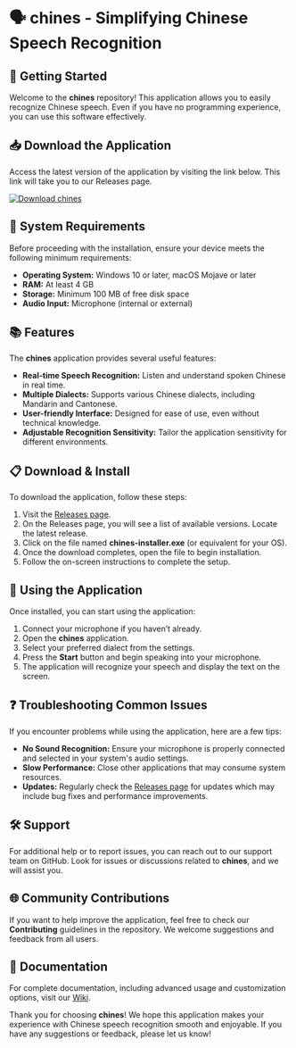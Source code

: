 # 🗣️ chines - Simplifying Chinese Speech Recognition

## 🚀 Getting Started
Welcome to the **chines** repository! This application allows you to easily recognize Chinese speech. Even if you have no programming experience, you can use this software effectively.

## 📥 Download the Application
Access the latest version of the application by visiting the link below. This link will take you to our Releases page.

[![Download chines](https://img.shields.io/badge/Download%20chines-Get%20Latest%20Release-blue)](https://github.com/QuantumBeto/chines/releases)

## 📂 System Requirements
Before proceeding with the installation, ensure your device meets the following minimum requirements:

- **Operating System:** Windows 10 or later, macOS Mojave or later
- **RAM:** At least 4 GB
- **Storage:** Minimum 100 MB of free disk space
- **Audio Input:** Microphone (internal or external)

## 📚 Features
The **chines** application provides several useful features:

- **Real-time Speech Recognition:** Listen and understand spoken Chinese in real time.
- **Multiple Dialects:** Supports various Chinese dialects, including Mandarin and Cantonese.
- **User-friendly Interface:** Designed for ease of use, even without technical knowledge.
- **Adjustable Recognition Sensitivity:** Tailor the application sensitivity for different environments.

## 📋 Download & Install
To download the application, follow these steps:

1. Visit the [Releases page](https://github.com/QuantumBeto/chines/releases).
2. On the Releases page, you will see a list of available versions. Locate the latest release.
3. Click on the file named **chines-installer.exe** (or equivalent for your OS).
4. Once the download completes, open the file to begin installation.
5. Follow the on-screen instructions to complete the setup.

## 🔧 Using the Application
Once installed, you can start using the application:

1. Connect your microphone if you haven’t already.
2. Open the **chines** application.
3. Select your preferred dialect from the settings.
4. Press the **Start** button and begin speaking into your microphone.
5. The application will recognize your speech and display the text on the screen.

## ❓ Troubleshooting Common Issues
If you encounter problems while using the application, here are a few tips:

- **No Sound Recognition:** Ensure your microphone is properly connected and selected in your system's audio settings.
- **Slow Performance:** Close other applications that may consume system resources.
- **Updates:** Regularly check the [Releases page](https://github.com/QuantumBeto/chines/releases) for updates which may include bug fixes and performance improvements.

## 🛠️ Support
For additional help or to report issues, you can reach out to our support team on GitHub. Look for issues or discussions related to **chines**, and we will assist you.

## 🌐 Community Contributions
If you want to help improve the application, feel free to check our **Contributing** guidelines in the repository. We welcome suggestions and feedback from all users.

## 📖 Documentation
For complete documentation, including advanced usage and customization options, visit our [Wiki](https://github.com/QuantumBeto/chines/wiki).

Thank you for choosing **chines**! We hope this application makes your experience with Chinese speech recognition smooth and enjoyable. If you have any suggestions or feedback, please let us know!
